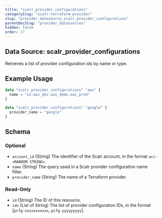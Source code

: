 ```yaml
---
title: "scalr_provider_configurations"
categorySlug: "scalr-terraform-provider"
slug: "provider_datasource_scalr_provider_configurations"
parentDocSlug: "provider_datasources"
hidden: false
order: 17
---
```

## Data Source: scalr_provider_configurations

Retrieves a list of provider configuration ids by name or type.

## Example Usage

```terraform
data "scalr_provider_configurations" "aws" {
  name = "in:aws_dev,aws_demo,aws_prod"
}

data "scalr_provider_configurations" "google" {
  provider_name = "google"
}
```

<!-- schema generated by tfplugindocs -->
## Schema

### Optional

- `account_id` (String) The identifier of the Scalr account, in the format `acc-<RANDOM STRING>`.
- `name` (String) The query used in a Scalr provider configuration name filter.
- `provider_name` (String) The name of a Terraform provider.

### Read-Only

- `id` (String) The ID of this resource.
- `ids` (List of String) The list of provider configuration IDs, in the format [`pcfg-xxxxxxxxxxx`, `pcfg-yyyyyyyyy`].
